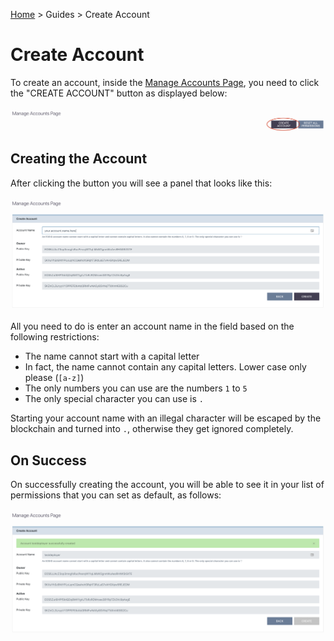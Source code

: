 [Home](../..) > Guides > Create Account

# Create Account 

To create an account, inside the [Manage Accounts Page](../../pages/interact/manage-accounts-page.md), you need to click the "CREATE ACCOUNT" button as displayed below:

![Create Account Button](../../images/permissions/create_acc_button.png)

## Creating the Account

After clicking the button you will see a panel that looks like this:

![Create Account Panel](../../images/permissions/create_acc_panel.png)

All you need to do is enter an account name in the field based on the following restrictions:

* The name cannot start with a capital letter
* In fact, the name cannot contain any capital letters. Lower case only please (`[a-z]`)
* The only numbers you can use are the numbers `1` to `5`
* The only special character you can use is `.`

Starting your account name with an illegal character will be escaped by the blockchain and turned into `.`, otherwise they get ignored completely.

## On Success

On successfully creating the account, you will be able to see it in your list of permissions that you can set as default, as follows:

![Create Account Result](../../images/permissions/create_acc_result.png)
